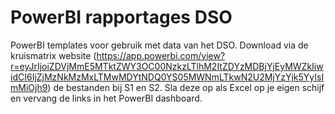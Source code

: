 # PowerBI rapportages DSO
 PowerBI templates voor gebruik met data van het DSO. Download via de kruismatrix website (https://app.powerbi.com/view?r=eyJrIjoiZDVjMmE5MTktZWY3OC00NzkzLTlhM2ItZDYzMDBjYjEyMWZkIiwidCI6IjZjMzNkMzMxLTMwMDYtNDQ0YS05MWNmLTkwN2U2MjYzYjk5YyIsImMiOjh9) de bestanden bij S1 en S2. Sla deze op als Excel op je eigen schijf en vervang de links in het PowerBI dashboard. 
